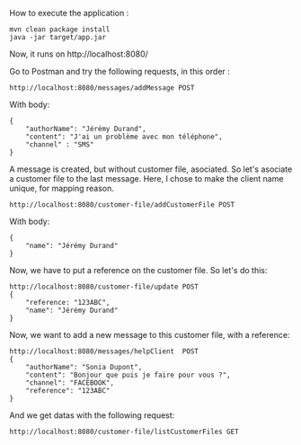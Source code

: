 How to execute the application : 

```
mvn clean package install
java -jar target/app.jar
```

Now, it runs on http://localhost:8080/

Go to Postman and try the following requests, in this order :

```
http://localhost:8080/messages/addMessage POST
```

With body:
```
{
    "authorName": "Jérémy Durand",
    "content": "J'ai un problème avec mon téléphone",
    "channel" : "SMS"
}
```

A message is created, but without customer file, asociated. So let's asociate a customer file to the last message. Here, I chose to make the client name unique, for mapping reason.
```
http://localhost:8080/customer-file/addCustomerFile POST
```
With body: 
```
{
    "name": "Jérémy Durand"
}
```

Now, we have to put a reference on the customer file. So let's do this:

```
http://localhost:8080/customer-file/update POST
{
    "reference: "123ABC",
    "name": "Jérémy Durand"
}
```

Now, we want to add a new message to this customer file, with a reference:
```
http://localhost:8080/messages/helpClient  POST
{
    "authorName": "Sonia Dupont",
    "content": "Bonjour que puis je faire pour vous ?",
    "channel": "FACEBOOK",
    "reference": "123ABC"
}
```

And we get datas with the following request:

```
http://localhost:8080/customer-file/listCustomerFiles GET
```
